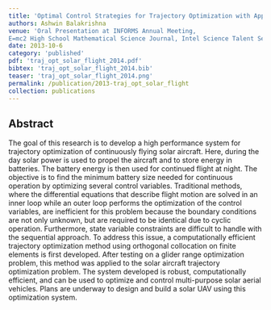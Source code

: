 ```yaml
---
title: 'Optimal Control Strategies for Trajectory Optimization with Applications to Continuous Solar Flight'
authors: Ashwin Balakrishna
venue: 'Oral Presentation at INFORMS Annual Meeting,
E=mc2 High School Mathematical Science Journal, Intel Science Talent Search Semifinalist'
date: 2013-10-6
category: 'published'
pdf: 'traj_opt_solar_flight_2014.pdf'
bibtex: 'traj_opt_solar_flight_2014.bib'
teaser: 'traj_opt_solar_flight_2014.png'
permalink: /publication/2013-traj_opt_solar_flight
collection: publications
---
```


Abstract
-------
The goal of this research is to develop a high performance system for trajectory optimization of continuously flying solar aircraft. Here, during the day solar power is used to propel the aircraft and to store energy in batteries. The battery energy is then used for continued flight at night. The objective is to find the minimum battery size needed for continuous operation by optimizing several control variables. Traditional methods, where the differential equations that describe flight motion are solved in an inner loop while an outer loop performs the optimization of the control variables, are inefficient for this problem because the boundary conditions are not only unknown, but are required to be identical due to cyclic operation. Furthermore, state variable constraints are difficult to handle with the sequential approach. To address this issue, a computationally efficient trajectory optimization method using orthogonal collocation on finite elements is first developed. After testing on a glider range optimization problem, this method was applied to the solar aircraft trajectory optimization problem. The system developed is robust, computationally efficient, and can be used to optimize and control multi-purpose solar aerial vehicles. Plans are underway to design and build a solar UAV using this optimization system.
